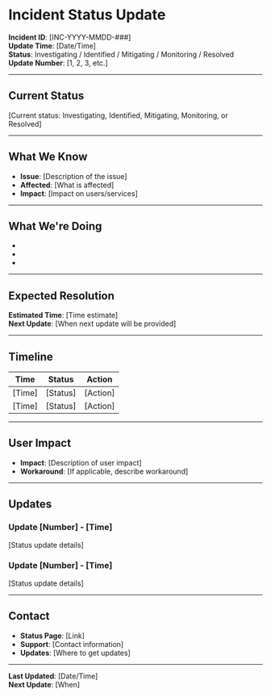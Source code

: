 # Incident Status Update

**Incident ID**: [INC-YYYY-MMDD-###]  
**Update Time**: [Date/Time]  
**Status**: Investigating / Identified / Mitigating / Monitoring / Resolved  
**Update Number**: [1, 2, 3, etc.]

---

## Current Status

[Current status: Investigating, Identified, Mitigating, Monitoring, or Resolved]

---

## What We Know

- **Issue**: [Description of the issue]
- **Affected**: [What is affected]
- **Impact**: [Impact on users/services]

---

## What We're Doing

- [Action 1]: [Description]
- [Action 2]: [Description]
- [Action 3]: [Description]

---

## Expected Resolution

**Estimated Time**: [Time estimate]  
**Next Update**: [When next update will be provided]

---

## Timeline

| Time | Status | Action |
|------|--------|--------|
| [Time] | [Status] | [Action] |
| [Time] | [Status] | [Action] |

---

## User Impact

- **Impact**: [Description of user impact]
- **Workaround**: [If applicable, describe workaround]

---

## Updates

### Update [Number] - [Time]

[Status update details]

### Update [Number] - [Time]

[Status update details]

---

## Contact

- **Status Page**: [Link]
- **Support**: [Contact information]
- **Updates**: [Where to get updates]

---

**Last Updated**: [Date/Time]  
**Next Update**: [When]

